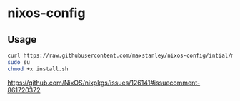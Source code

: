 # nixos-config

## Usage

```sh
curl https://raw.githubusercontent.com/maxstanley/nixos-config/intial/machines/virtual/install.sh > install.sh
sudo su
chmod +x install.sh
```

https://github.com/NixOS/nixpkgs/issues/126141#issuecomment-861720372
